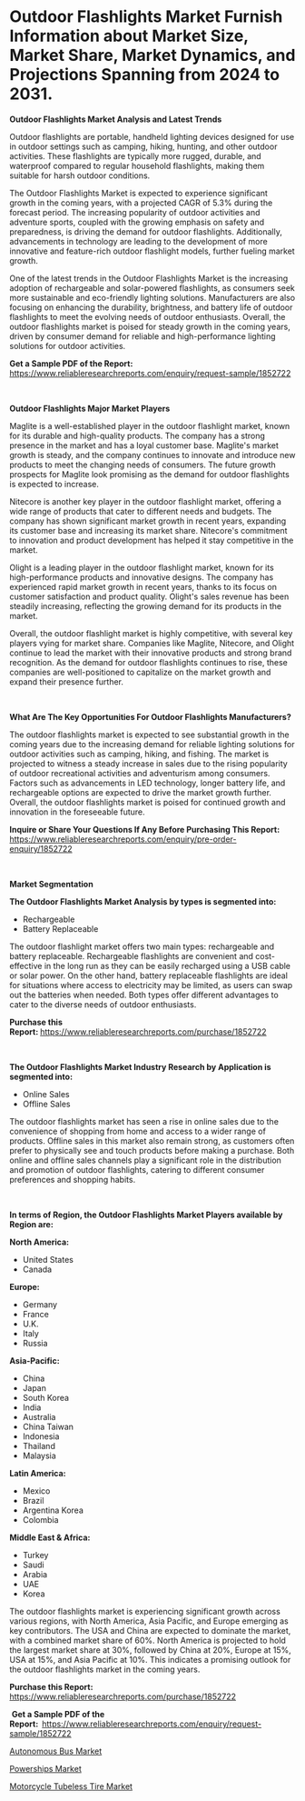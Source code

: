 <p><h1>Outdoor Flashlights Market Furnish Information about Market Size, Market Share, Market Dynamics, and Projections Spanning from 2024 to 2031.</h1></p><p><strong>Outdoor Flashlights Market Analysis and Latest Trends</strong></p>
<p><p>Outdoor flashlights are portable, handheld lighting devices designed for use in outdoor settings such as camping, hiking, hunting, and other outdoor activities. These flashlights are typically more rugged, durable, and waterproof compared to regular household flashlights, making them suitable for harsh outdoor conditions.</p><p>The Outdoor Flashlights Market is expected to experience significant growth in the coming years, with a projected CAGR of 5.3% during the forecast period. The increasing popularity of outdoor activities and adventure sports, coupled with the growing emphasis on safety and preparedness, is driving the demand for outdoor flashlights. Additionally, advancements in technology are leading to the development of more innovative and feature-rich outdoor flashlight models, further fueling market growth.</p><p>One of the latest trends in the Outdoor Flashlights Market is the increasing adoption of rechargeable and solar-powered flashlights, as consumers seek more sustainable and eco-friendly lighting solutions. Manufacturers are also focusing on enhancing the durability, brightness, and battery life of outdoor flashlights to meet the evolving needs of outdoor enthusiasts. Overall, the outdoor flashlights market is poised for steady growth in the coming years, driven by consumer demand for reliable and high-performance lighting solutions for outdoor activities.</p></p>
<p><strong>Get a Sample PDF of the Report:&nbsp;</strong> <a href="https://www.reliableresearchreports.com/enquiry/request-sample/1852722">https://www.reliableresearchreports.com/enquiry/request-sample/1852722</a></p>
<p>&nbsp;</p>
<p><strong>Outdoor Flashlights Major Market Players</strong></p>
<p><p>Maglite is a well-established player in the outdoor flashlight market, known for its durable and high-quality products. The company has a strong presence in the market and has a loyal customer base. Maglite's market growth is steady, and the company continues to innovate and introduce new products to meet the changing needs of consumers. The future growth prospects for Maglite look promising as the demand for outdoor flashlights is expected to increase.</p><p>Nitecore is another key player in the outdoor flashlight market, offering a wide range of products that cater to different needs and budgets. The company has shown significant market growth in recent years, expanding its customer base and increasing its market share. Nitecore's commitment to innovation and product development has helped it stay competitive in the market.</p><p>Olight is a leading player in the outdoor flashlight market, known for its high-performance products and innovative designs. The company has experienced rapid market growth in recent years, thanks to its focus on customer satisfaction and product quality. Olight's sales revenue has been steadily increasing, reflecting the growing demand for its products in the market.</p><p>Overall, the outdoor flashlight market is highly competitive, with several key players vying for market share. Companies like Maglite, Nitecore, and Olight continue to lead the market with their innovative products and strong brand recognition. As the demand for outdoor flashlights continues to rise, these companies are well-positioned to capitalize on the market growth and expand their presence further.</p></p>
<p>&nbsp;</p>
<p><strong>What Are The Key Opportunities For Outdoor Flashlights Manufacturers?</strong></p>
<p><p>The outdoor flashlights market is expected to see substantial growth in the coming years due to the increasing demand for reliable lighting solutions for outdoor activities such as camping, hiking, and fishing. The market is projected to witness a steady increase in sales due to the rising popularity of outdoor recreational activities and adventurism among consumers. Factors such as advancements in LED technology, longer battery life, and rechargeable options are expected to drive the market growth further. Overall, the outdoor flashlights market is poised for continued growth and innovation in the foreseeable future.</p></p>
<p><strong>Inquire or Share Your Questions If Any Before Purchasing This Report:</strong> <a href="https://www.reliableresearchreports.com/enquiry/pre-order-enquiry/1852722">https://www.reliableresearchreports.com/enquiry/pre-order-enquiry/1852722</a></p>
<p>&nbsp;</p>
<p><strong>Market Segmentation</strong></p>
<p><strong>The Outdoor Flashlights Market Analysis by types is segmented into:</strong></p>
<p><ul><li>Rechargeable</li><li>Battery Replaceable</li></ul></p>
<p><p>The outdoor flashlight market offers two main types: rechargeable and battery replaceable. Rechargeable flashlights are convenient and cost-effective in the long run as they can be easily recharged using a USB cable or solar power. On the other hand, battery replaceable flashlights are ideal for situations where access to electricity may be limited, as users can swap out the batteries when needed. Both types offer different advantages to cater to the diverse needs of outdoor enthusiasts.</p></p>
<p><strong>Purchase this Report:&nbsp;</strong><a href="https://www.reliableresearchreports.com/purchase/1852722">https://www.reliableresearchreports.com/purchase/1852722</a></p>
<p>&nbsp;</p>
<p><strong>The Outdoor Flashlights Market Industry Research by Application is segmented into:</strong></p>
<p><ul><li>Online Sales</li><li>Offline Sales</li></ul></p>
<p><p>The outdoor flashlights market has seen a rise in online sales due to the convenience of shopping from home and access to a wider range of products. Offline sales in this market also remain strong, as customers often prefer to physically see and touch products before making a purchase. Both online and offline sales channels play a significant role in the distribution and promotion of outdoor flashlights, catering to different consumer preferences and shopping habits.</p></p>
<p>&nbsp;</p>
<p><strong>In terms of Region, the Outdoor Flashlights Market Players available by Region are:</strong></p>
<p>
    <p> <strong> North America: </strong>
        <ul>
            <li>United States</li>
            <li>Canada</li>
        </ul>
        </p> 
    <p> <strong> Europe: </strong>
        <ul>
            <li>Germany</li>
            <li>France</li>
            <li>U.K.</li>
            <li>Italy</li>
            <li>Russia</li>
        </ul>
        </p> 
    <p> <strong> Asia-Pacific: </strong>
        <ul>
            <li>China</li>
            <li>Japan</li>
            <li>South Korea</li>
            <li>India</li>
            <li>Australia</li>
            <li>China Taiwan</li>
            <li>Indonesia</li>
            <li>Thailand</li>
            <li>Malaysia</li>
        </ul>
        </p> 
    <p> <strong> Latin America: </strong>
        <ul>
            <li>Mexico</li>
            <li>Brazil</li>
            <li>Argentina Korea</li>
            <li>Colombia</li>
        </ul>
        </p> 
    <p> <strong> Middle East & Africa: </strong>
        <ul>
            <li>Turkey</li>
            <li>Saudi</li>
            <li>Arabia</li>
            <li>UAE</li>
            <li>Korea</li>
        </ul>
    </p>
    </p>
<p><p>The outdoor flashlights market is experiencing significant growth across various regions, with North America, Asia Pacific, and Europe emerging as key contributors. The USA and China are expected to dominate the market, with a combined market share of 60%. North America is projected to hold the largest market share at 30%, followed by China at 20%, Europe at 15%, USA at 15%, and Asia Pacific at 10%. This indicates a promising outlook for the outdoor flashlights market in the coming years.</p></p>
<p><strong>Purchase this Report: </strong><a href="https://www.reliableresearchreports.com/purchase/1852722">https://www.reliableresearchreports.com/purchase/1852722</a></p>
<p>&nbsp;<strong>Get a Sample PDF of the Report:&nbsp;&nbsp;</strong><a href="https://www.reliableresearchreports.com/enquiry/request-sample/1852722">https://www.reliableresearchreports.com/enquiry/request-sample/1852722</a></p>
<p><strong></strong></p>
<p><p><a href="https://circular-yam-9b9.notion.site/Autonomous-Bus-Market-Size-Growth-Outlook-from-2024-to-2031-projecting-at-Market-s-Trends-Analysis-3ada77e2bdc249f38fa2f5d31b0b996b">Autonomous Bus Market</a></p><p><a href="https://cedar-agate-3da.notion.site/Powerships-Market-Provides-a-Comprehensive-Analysis-Including-a-Macro-Overview-of-the-Market-as-well-4f3230b4ba9d43a996a75da23508f8bc">Powerships Market</a></p><p><a href="https://copper-carbon-84f.notion.site/Motorcycle-Tubeless-Tire-Market-Furnish-Information-about-Market-Size-Market-Share-Market-Dynamics-f3abd5a3992b495d998d257eb14527d1">Motorcycle Tubeless Tire Market</a></p></p>